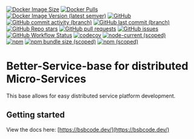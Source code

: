 [![Docker Image Size](https://img.shields.io/docker/image-size/betterweb/service-base/latest)](https://hub.docker.com/repository/docker/betterweb/service-base) 
[![Docker Pulls](https://img.shields.io/docker/pulls/betterweb/service-base)](https://hub.docker.com/repository/docker/betterweb/service-base) 
[![Docker Image Version (latest semver)](https://img.shields.io/docker/v/betterweb/service-base?sort=semver)](https://hub.docker.com/repository/docker/betterweb/service-base) 
[![GitHub](https://img.shields.io/github/license/BetterCorp/better-service-base)](https://github.com/BetterCorp/better-service-base) 
[![GitHub commit activity (branch)](https://img.shields.io/github/commit-activity/m/bettercorp/better-service-base/develop)](https://github.com/BetterCorp/better-service-base) 
[![GitHub last commit (branch)](https://img.shields.io/github/last-commit/bettercorp/better-service-base/develop)](https://github.com/BetterCorp/better-service-base) 
[![GitHub Repo stars](https://img.shields.io/github/stars/BetterCorp/better-service-base)](https://github.com/BetterCorp/better-service-base) 
[![GitHub pull requests](https://img.shields.io/github/issues-pr-raw/BetterCorp/better-service-base)](https://github.com/BetterCorp/better-service-base/pulls) 
[![GitHub issues](https://img.shields.io/github/issues-raw/BetterCorp/better-service-base)](https://github.com/BetterCorp/better-service-base/issues) 
[![GitHub Workflow Status](https://img.shields.io/github/workflow/status/BetterCorp/better-service-base/Build%20and%20Publish%20Containers%20(LIVE))](https://github.com/BetterCorp/better-service-base/actions/workflows/tags.yml) 
[![codecov](https://codecov.io/gh/BetterCorp/better-service-base/branch/master/graph/badge.svg)](https://codecov.io/gh/BetterCorp/better-service-base) 
[![node-current (scoped)](https://img.shields.io/node/v/@bettercorp/service-base)](https://www.npmjs.com/package/@bettercorp/service-base)  
[![npm](https://img.shields.io/npm/dt/@bettercorp/service-base)](https://www.npmjs.com/package/@bettercorp/service-base) 
[![npm bundle size (scoped)](https://img.shields.io/bundlephobia/min/@bettercorp/service-base)](https://www.npmjs.com/package/@bettercorp/service-base) 
[![npm (scoped)](https://img.shields.io/npm/v/@bettercorp/service-base)](https://www.npmjs.com/package/@bettercorp/service-base) 

# Better-Service-base for distributed Micro-Services

This base allows for easy distributed service platform development.

## Getting started

View the docs here: [https://bsbcode.dev/](https://bsbcode.dev/)
